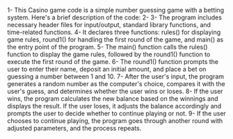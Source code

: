 1- This Casino game code is a simple number guessing game with a betting system. Here's a brief description of the code:
2- 
3- The program includes necessary header files for input/output, standard library functions, and time-related functions.
4- It declares three functions: rules() for displaying game rules, round1() for handling the first round of the game, and main() as the entry point of the program.
5- The main() function calls the rules() function to display the game rules, followed by the round1() function to execute the first round of the game.
6- The round1() function prompts the user to enter their name, deposit an initial amount, and place a bet on guessing a number between 1 and 10.
7- After the user's input, the program generates a random number as the computer's choice, compares it with the user's guess, and determines whether the user wins or loses.
8- If the user wins, the program calculates the new balance based on the winnings and displays the result. If the user loses, it adjusts the balance accordingly and prompts the user to decide whether to continue playing or not.
9- If the user chooses to continue playing, the program goes through another round with adjusted parameters, and the process repeats.
